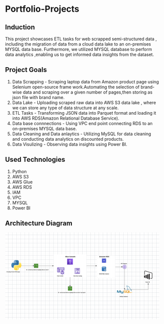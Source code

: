 # Portfolio-Projects

## Induction

This project showcases ETL tasks for web scrapped semi-structured data , including the migration of data from a cloud data lake to an on-premises MYSQL data base. Furthermore, we utilized MYSQL database to perform data analytics ,enabling us to get informed data insights from the dataset.

## Project Goals

1. Data Scrapping - Scraping laptop data from Amazon product page using Selenium open-source frame work.Automating the selection of 
   brand-wise data and scraping over a given number of pages,then storing as json file with brand name.
2. Data Lake - Uploading scraped raw data into AWS S3 data lake , where we can store any type of data structure at any scale.
3. ETL Tasks - Transforming JSON  data into Parquet format and loading it into AWS RDS(Amazon Relational Database Service).
4. Data base connnections - Using VPC end point connecting RDS to an on-premises MYSQL data base.
5. Data Cleaning and Data anlaytics - Utilizing MySQL for data cleaning and conducting data analytics on discounted products.
6. Data Visulizing - Observing data insights using Power BI.

## Used Technologies

1. Python
2. AWS S3
3. AWS Glue
4. AWS RDS
5. IAM
6. VPC
7. MYSQL
8. Power BI
   
## Architecture Diagram


<img src="Architecture_Diagram.png">



 
